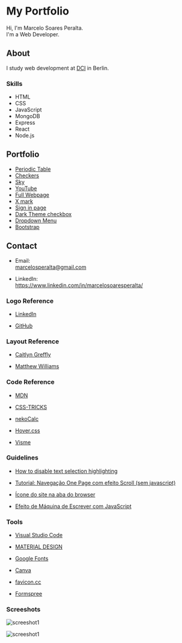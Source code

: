 # My Portfolio

Hi, I'm Marcelo Soares Peralta.  
I'm a Web Developer.  

## **About**

I study web development at [DCI](https://digitalcareerinstitute.org/) in Berlin.

### Skills

- HTML  
- CSS  
- JavaScript  
- MongoDB  
- Express  
- React  
- Node.js  

## **Portfolio**

- [Periodic Table](https://github.com/marcelosperalta/dci/tree/master/200303)
- [Checkers](https://github.com/marcelosperalta/dci/tree/master/200306)
- [Sky](https://github.com/marcelosperalta/dci/tree/master/200307)
- [YouTube](https://github.com/marcelosperalta/dci/tree/master/200315)
- [Full Webpage](https://github.com/marcelosperalta/dci/tree/master/200320)
- [X mark](https://github.com/marcelosperalta/dci/tree/master/200321)
- [Sign in page](https://github.com/marcelosperalta/dci/tree/master/200322)
- [Dark Theme checkbox](https://github.com/marcelosperalta/dci/tree/master/200327)
- [Dropdown Menu](https://github.com/marcelosperalta/dci/tree/master/200328)
- [Bootstrap](https://github.com/marcelosperalta/dci/tree/master/200402)

## **Contact**

- Email:  
marcelosperalta@gmail.com

- LinkedIn:  
https://www.linkedin.com/in/marcelosoaresperalta/

### **Logo Reference**

- [LinkedIn](https://brand.linkedin.com/downloads)

- [GitHub](https://github.com/logos)

### **Layout Reference**

- [Caitlyn Greffly](https://caitlyngreffly.com/)

- [Matthew Williams](http://findmatthew.com)

### **Code Reference**

- [MDN](https://developer.mozilla.org/en-US/)

- [CSS-TRICKS](https://css-tricks.com/quick-css-trick-how-to-center-an-object-exactly-in-the-center/)

- [nekoCalc](https://nekocalc.com/px-to-rem-converter)

- [Hover.css](http://ianlunn.github.io/Hover/)

- [Visme](https://visme.co/blog/website-color-schemes/)

### **Guidelines**

- [How to disable text selection highlighting](https://stackoverflow.com/questions/826782/how-to-disable-text-selection-highlighting)  

- [Tutorial: Navegação One Page com efeito Scroll (sem javascript)](https://www.youtube.com/watch?v=QiI6PbD6Ei4)  

- [Ícone do site na aba do browser](http://henriquecorrea.com/news/Icone_do_site_na_aba_do_browser)  

- [Efeito de Máquina de Escrever com JavaScript](https://www.youtube.com/watch?v=zx2axQoY_YM)  

### **Tools**

- [Visual Studio Code](https://code.visualstudio.com/)

- [MATERIAL DESIGN](https://material.io/)

- [Google Fonts](https://fonts.google.com/)

- [Canva](https://www.canva.com/)

- [favicon.cc](https://www.favicon.cc/)

- [Formspree](https://formspree.io/)

### **Screeshots**

![screeshot1](./img/screen1.png)  

![screeshot1](./img/screen2.png)  